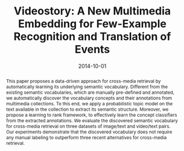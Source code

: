 ---
title: 'Videostory: A New Multimedia Embedding for Few-Example Recognition and Translation of Events'
authors:
- admin
- Thomas Mensink
- Cees GM Snoek

date: '2014-10-01'

publishDate: '2014-11-07T11:50:19.155529Z'

publication_types: ['paper-conference']

publication: '*ACM MM*'

abstract: "This paper proposes a data-driven approach for cross-media retrieval by automatically learning its underlying semantic vocabulary. Different from the existing semantic vocabularies, which are manually pre-defined and annotated, we automatically discover the vocabulary concepts and their annotations from multimedia collections. To this end, we apply a probabilistic topic model on the text available in the collection to extract its semantic structure. Moreover, we propose a learning to rank framework, to effectively learn the concept classifiers from the extracted annotations. We evaluate the discovered semantic vocabulary for cross-media retrieval on three datasets of image/text and video/text pairs. Our experiments demonstrate that the discovered vocabulary does not require any manual labeling to outperform three recent alternatives for cross-media retrieval."

tags: [Multimodal Embedding, Vision and Langugage, Multimodal Representation, Best Paper Award]

# Display this page in the Featured widget?
featured: true

url_pdf: 'https://isis-data.science.uva.nl/cgmsnoek/pub/habibian-videostory-mm2014.pdf'
url_code: ''
url_poster: ''
url_project: ''
url_slides: ''

# Featured image
# To use, add an image named `featured.jpg/png` to your page's folder.
image:
  caption: 'Cover figure'
  focal_point: ''
  preview_only: false
---